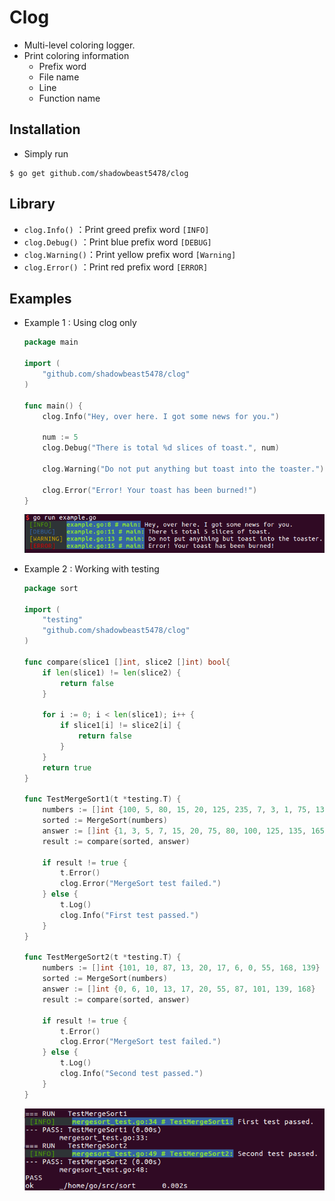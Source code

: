 # Clog
- Multi-level coloring logger.
- Print coloring information
    - Prefix word
    - File name
    - Line
    - Function name
## Installation
- Simply run
```shell=
$ go get github.com/shadowbeast5478/clog
```
## Library
- ```clog.Info()``` ：Print greed prefix word ```[INFO]```
- ```clog.Debug()``` ：Print blue prefix word ```[DEBUG]```
- ```clog.Warning()```：Print yellow prefix word ```[Warning]```
- ```clog.Error()``` ：Print red prefix word ```[ERROR]```
## Examples
- Example 1 : Using clog only
    ```go
    package main

    import (
        "github.com/shadowbeast5478/clog"
    )

    func main() {
        clog.Info("Hey, over here. I got some news for you.")

        num := 5
        clog.Debug("There is total %d slices of toast.", num)

        clog.Warning("Do not put anything but toast into the toaster.")

        clog.Error("Error! Your toast has been burned!")
    }

    ```
    ![](https://github.com/shadowbeast5478/clog/blob/master/console.png)

- Example 2 : Working with testing
    ```go
    package sort

    import (
        "testing"
        "github.com/shadowbeast5478/clog"
    )

    func compare(slice1 []int, slice2 []int) bool{
        if len(slice1) != len(slice2) {
            return false
        }

        for i := 0; i < len(slice1); i++ {
            if slice1[i] != slice2[i] {
                return false
            }
        }
        return true
    }

    func TestMergeSort1(t *testing.T) {
        numbers := []int {100, 5, 80, 15, 20, 125, 235, 7, 3, 1, 75, 135, 165}
        sorted := MergeSort(numbers)
        answer := []int {1, 3, 5, 7, 15, 20, 75, 80, 100, 125, 135, 165, 235}
        result := compare(sorted, answer)

        if result != true {
            t.Error()
            clog.Error("MergeSort test failed.")
        } else {
            t.Log()
            clog.Info("First test passed.")
        }
    }

    func TestMergeSort2(t *testing.T) {
        numbers := []int {101, 10, 87, 13, 20, 17, 6, 0, 55, 168, 139}
        sorted := MergeSort(numbers)
        answer := []int {0, 6, 10, 13, 17, 20, 55, 87, 101, 139, 168}
        result := compare(sorted, answer)

        if result != true {
            t.Error()
            clog.Error("MergeSort test failed.")
        } else {
            t.Log()
            clog.Info("Second test passed.")
        }
    }

    ```
    ![](https://github.com/shadowbeast5478/clog/blob/master/console_go_test.png)